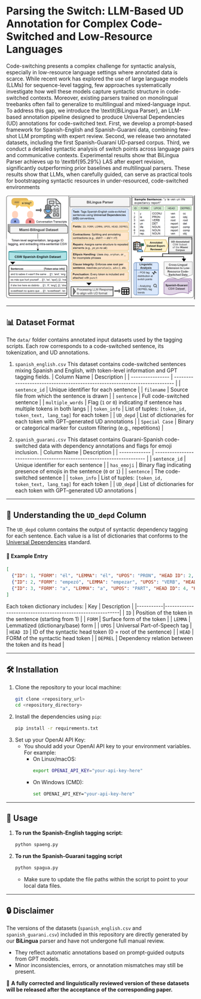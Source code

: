 # Parsing the Switch: LLM-Based UD Annotation for Complex Code-Switched and Low-Resource Languages
Code-switching presents a complex challenge for syntactic analysis, especially in low-resource language settings where annotated data is scarce. While recent work has explored the use of large language models (LLMs) for sequence-level tagging, few approaches systematically investigate how well these models capture syntactic structure in code-switched contexts. Moreover, existing parsers trained on monolingual treebanks often fail to generalize to multilingual and mixed-language input. To address this gap, we introduce the \textit{BiLingua Parser}, an LLM-based annotation pipeline designed to produce Universal Dependencies (UD) annotations for code-switched text. First, we develop a prompt-based framework for Spanish-English and Spanish-Guaraní data, combining few-shot LLM prompting with expert review. Second, we release two annotated datasets, including the first Spanish-Guaraní UD-parsed corpus. Third, we conduct a detailed syntactic analysis of switch points across language pairs and communicative contexts. Experimental results show that BiLingua Parser achieves up to \textbf{95.29\%} LAS after expert revision, significantly outperforming prior baselines and multilingual parsers. These results show that LLMs, when carefully guided, can serve as practical tools for bootstrapping syntactic resources in under-resourced, code-switched environments

![teaserimage](./data/figure.png)

---

## 📊 Dataset Format
The `data/` folder contains annotated input datasets used by the tagging scripts. Each row corresponds to a code-switched sentence, its tokenization, and UD annotations.

1. `spanish_english.csv` 
    This dataset contains code-switched sentences mixing Spanish and English, with token-level information and GPT tagging fields.
    | Column Name      | Description                                                                |
    | ---------------- | -------------------------------------------------------------------------- |
    | `sentence_id`    | Unique identifier for each sentence                                        |
    | `filename`       | Source file from which the sentence is drawn                               |
    | `sentence`       | Full code-switched sentence                                                |
    | `multiple_words` | Flag (`1` or `0`) indicating if sentence has multiple tokens in both langs |
    | `token_info`     | List of tuples: `[token_id, token_text, lang_tag]` for each token          |
    | `UD_depd`        | List of dictionaries for each token with GPT-generated UD annotations      |
    | `Special Case`   | Binary or categorical marker for custom filtering (e.g., repetitions)      |


2. `spanish_guarani.csv`
    This dataset contains Guarani-Spanish code-switched data with dependency annotations and flags for emoji inclusion.
    | Column Name   | Description                                                            |
    | ------------- | ---------------------------------------------------------------------- |
    | `sentence_id` | Unique identifier for each sentence                                    |
    | `has_emoji`   | Binary flag indicating presence of emojis in the sentence (`0` or `1`) |
    | `sentence`    | The code-switched sentence                                             |
    | `token_info`  | List of tuples: `[token_id, token_text, lang_tag]` for each token      |
    | `UD_depd`     | List of dictionaries for each token with GPT-generated UD annotations  |
---
## 🧠 Understanding the `UD_depd` Column

The `UD_depd` column contains the output of syntactic dependency tagging for each sentence. Each value is a list of dictionaries that conforms to the [Universal Dependencies](https://universaldependencies.org/) standard.

#### 🧾 Example Entry

```json
[
  {"ID": 1, "FORM": "él", "LEMMA": "él", "UPOS": "PRON", "HEAD ID": 2, "HEAD": "empezó", "DEPREL": "nsubj"},
  {"ID": 2, "FORM": "empezó", "LEMMA": "empezar", "UPOS": "VERB", "HEAD ID": 0, "HEAD": "root", "DEPREL": "root"},
  {"ID": 3, "FORM": "a", "LEMMA": "a", "UPOS": "PART", "HEAD ID": 4, "HEAD": "trabajar", "DEPREL": "mark"},
]
```
Each token dictionary includes:
| Key       | Description                                               |
|-----------|-----------------------------------------------------------|
| `ID`      | Position of the token in the sentence (starting from 1)   |
| `FORM`    | Surface form of the token                                 |
| `LEMMA`   | Lemmatized (dictionary/base) form                         |
| `UPOS`    | Universal Part-of-Speech tag                              |
| `HEAD ID` | ID of the syntactic head token (0 = root of the sentence) |
| `HEAD`    | FORM of the syntactic head token                          |
| `DEPREL`  | Dependency relation between the token and its head        |


---

## 🛠 Installation

1. Clone the repository to your local machine:
    ```bash
    git clone <repository_url>
    cd <repository_directory>
    ```
2. Install the dependencies using `pip`:
    ```bash
    pip install -r requirements.txt
    ```
3. Set up your OpenAI API Key:
   - You should add your OpenAI API key to your environment variables. For example:
     - On Linux/macOS:
       ```bash
       export OPENAI_API_KEY="your-api-key-here"
       ```
     - On Windows (CMD):
       ```bash
       set OPENAI_API_KEY="your-api-key-here"
       ```

---

## 🚀 Usage

1. **To run the Spanish-English tagging script:**
     ```bash
     python spaeng.py
     ```

2. **To run the Spanish-Guarani tagging script**
     ```bash
     python spagua.py
     ```
   - Make sure to update the file paths within the script to point to your local data files.
  
---


## 🔒 Disclaimer

The versions of the datasets (`spanish_english.csv` and `spanish_guarani.csv`) included in this repository are directly generated by our **BiLingua** parser and have not undergone full manual review.

- They reflect automatic annotations based on prompt-guided outputs from GPT models.
- Minor inconsistencies, errors, or annotation mismatches may still be present.

📝 **A fully corrected and linguistically reviewed version of these datasets will be released after the acceptance of the corresponding paper.**

